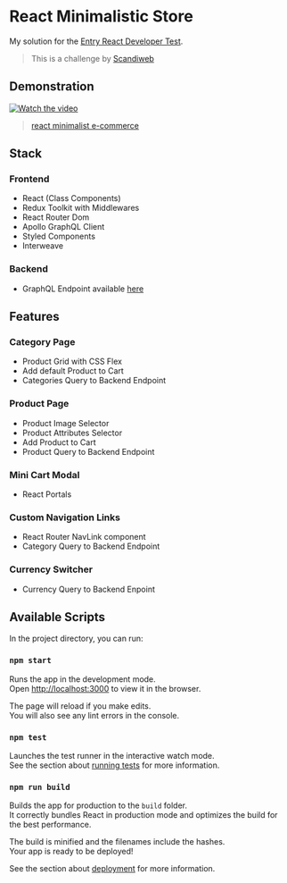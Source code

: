 # React Minimalistic Store

My solution for the [Entry React Developer Test](https://www.notion.so/Entry-React-developer-TEST-39f601f8aa3f48ac88c4a8fefda304c1).

> This is a challenge by [Scandiweb](https://scandiweb.com/)

## Demonstration

[![Watch the video](https://ibb.co/qCcFjJJ)](https://youtu.be/W-5FDnKhu9E)
<blockquote class="imgur-embed-pub" lang="en" data-id="a/s9yMXN6"  ><a href="//imgur.com/a/s9yMXN6">react minimalist e-commerce</a></blockquote><script async src="//s.imgur.com/min/embed.js" charset="utf-8"></script>

## Stack

### Frontend

- React (Class Components)
- Redux Toolkit with Middlewares
- React Router Dom
- Apollo GraphQL Client
- Styled Components
- Interweave

### Backend

 - GraphQL Endpoint available [here](https://github.com/scandiweb/junior-react-endpoint)

## Features

### Category Page

- Product Grid with CSS Flex
- Add default Product to Cart
- Categories Query to Backend Endpoint

### Product Page

- Product Image Selector
- Product Attributes Selector
- Add Product to Cart
- Product Query to Backend Endpoint

### Mini Cart Modal 

- React Portals

### Custom Navigation Links

- React Router NavLink component
- Category Query to Backend Endpoint

### Currency Switcher

- Currency Query to Backend Enpoint

## Available Scripts

In the project directory, you can run:

### `npm start`

Runs the app in the development mode.<br>
Open [http://localhost:3000](http://localhost:3000) to view it in the browser.

The page will reload if you make edits.<br>
You will also see any lint errors in the console.

### `npm test`

Launches the test runner in the interactive watch mode.<br>
See the section about [running tests](https://facebook.github.io/create-react-app/docs/running-tests) for more information.

### `npm run build`

Builds the app for production to the `build` folder.<br>
It correctly bundles React in production mode and optimizes the build for the best performance.

The build is minified and the filenames include the hashes.<br>
Your app is ready to be deployed!

See the section about [deployment](https://facebook.github.io/create-react-app/docs/deployment) for more information.
